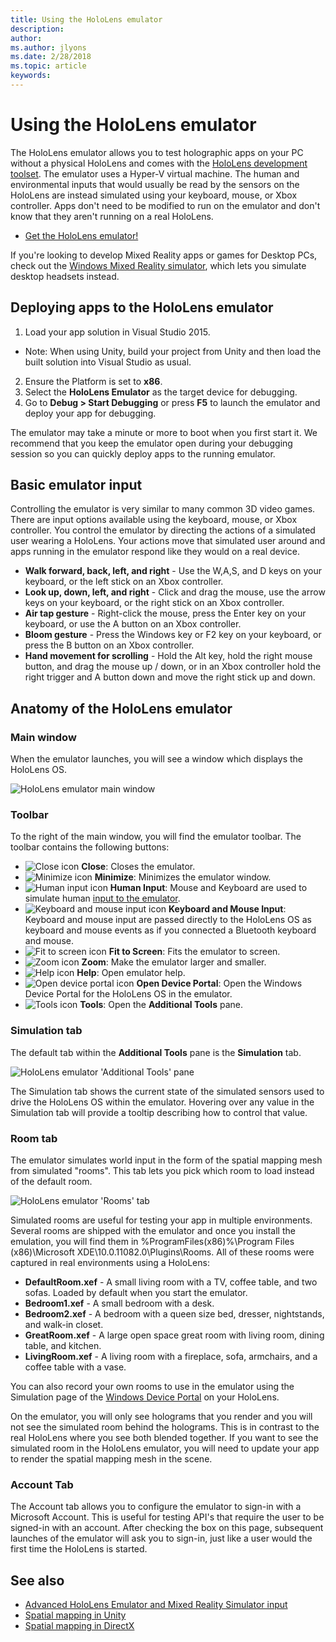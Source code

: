 ```yaml
---
title: Using the HoloLens emulator
description: 
author: 
ms.author: jlyons
ms.date: 2/28/2018
ms.topic: article
keywords: 
---
```




# Using the HoloLens emulator

The HoloLens emulator allows you to test holographic apps on your PC without a physical HoloLens and comes with the [HoloLens development toolset](install-the-tools.md). The emulator uses a Hyper-V virtual machine. The human and environmental inputs that would usually be read by the sensors on the HoloLens are instead simulated using your keyboard, mouse, or Xbox controller. Apps don't need to be modified to run on the emulator and don't know that they aren't running on a real HoloLens.
* [Get the HoloLens emulator!](install-the-tools.md)

If you're looking to develop Mixed Reality apps or games for Desktop PCs, check out the [Windows Mixed Reality simulator](using-the-windows-mixed-reality-simulator.md), which lets you simulate desktop headsets instead.

## Deploying apps to the HoloLens emulator
1. Load your app solution in Visual Studio 2015.
* Note: When using Unity, build your project from Unity and then load the built solution into Visual Studio as usual.
2. Ensure the Platform is set to **x86**.
3. Select the **HoloLens Emulator** as the target device for debugging.
4. Go to **Debug > Start Debugging** or press **F5** to launch the emulator and deploy your app for debugging.

The emulator may take a minute or more to boot when you first start it. We recommend that you keep the emulator open during your debugging session so you can quickly deploy apps to the running emulator.

## Basic emulator input

Controlling the emulator is very similar to many common 3D video games. There are input options available using the keyboard, mouse, or Xbox controller. You control the emulator by directing the actions of a simulated user wearing a HoloLens. Your actions move that simulated user around and apps running in the emulator respond like they would on a real device.
* **Walk forward, back, left, and right** - Use the W,A,S, and D keys on your keyboard, or the left stick on an Xbox controller.
* **Look up, down, left, and right** - Click and drag the mouse, use the arrow keys on your keyboard, or the right stick on an Xbox controller.
* **Air tap gesture** - Right-click the mouse, press the Enter key on your keyboard, or use the A button on an Xbox controller.
* **Bloom gesture** - Press the Windows key or F2 key on your keyboard, or press the B button on an Xbox controller.
* **Hand movement for scrolling** - Hold the Alt key, hold the right mouse button, and drag the mouse up / down, or in an Xbox controller hold the right trigger and A button down and move the right stick up and down.

## Anatomy of the HoloLens emulator

### Main window

When the emulator launches, you will see a window which displays the HoloLens OS.

![HoloLens emulator main window](images/emulator-890px.png)

### Toolbar

To the right of the main window, you will find the emulator toolbar. The toolbar contains the following buttons:
* ![Close icon](images/emulator-close.png) **Close**: Closes the emulator.
* ![Minimize icon](images/emulator-minimize.png) **Minimize**: Minimizes the emulator window.
* ![Human input icon](images/emulator-control.png) **Human Input**: Mouse and Keyboard are used to simulate human [input to the emulator](#basic-emulator-input).
* ![Keyboard and mouse input icon](images/emulator-input.png) **Keyboard and Mouse Input**: Keyboard and mouse input are passed directly to the HoloLens OS as keyboard and mouse events as if you connected a Bluetooth keyboard and mouse.
* ![Fit to screen icon](images/emulator-fit.png) **Fit to Screen**: Fits the emulator to screen.
* ![Zoom icon](images/emulator-zoom.png) **Zoom**: Make the emulator larger and smaller.
* ![Help icon](images/emulator-help.png) **Help**: Open emulator help.
* ![Open device portal icon](images/emulator-deviceportal.png) **Open Device Portal**: Open the Windows Device Portal for the HoloLens OS in the emulator.
* ![Tools icon](images/emulator-tools.png) **Tools**: Open the **Additional Tools** pane.

### Simulation tab

The default tab within the **Additional Tools** pane is the **Simulation** tab.

![HoloLens emulator 'Additional Tools' pane](images/emulator-simulation-500px.png)

The Simulation tab shows the current state of the simulated sensors used to drive the HoloLens OS within the emulator. Hovering over any value in the Simulation tab will provide a tooltip describing how to control that value.

### Room tab

The emulator simulates world input in the form of the spatial mapping mesh from simulated "rooms". This tab lets you pick which room to load instead of the default room.

![HoloLens emulator 'Rooms' tab](images/emulator-room-500px.png)

Simulated rooms are useful for testing your app in multiple environments. Several rooms are shipped with the emulator and once you install the emulation, you will find them in %ProgramFiles(x86)%\Program Files (x86)\Microsoft XDE\10.0.11082.0\Plugins\Rooms. All of these rooms were captured in real environments using a HoloLens:
* **DefaultRoom.xef** - A small living room with a TV, coffee table, and two sofas. Loaded by default when you start the emulator.
* **Bedroom1.xef** - A small bedroom with a desk.
* **Bedroom2.xef** - A bedroom with a queen size bed, dresser, nightstands, and walk-in closet.
* **GreatRoom.xef** - A large open space great room with living room, dining table, and kitchen.
* **LivingRoom.xef** - A living room with a fireplace, sofa, armchairs, and a coffee table with a vase.

You can also record your own rooms to use in the emulator using the Simulation page of the [Windows Device Portal](using-the-windows-device-portal.md) on your HoloLens.

On the emulator, you will only see holograms that you render and you will not see the simulated room behind the holograms. This is in contrast to the real HoloLens where you see both blended together. If you want to see the simulated room in the HoloLens emulator, you will need to update your app to render the spatial mapping mesh in the scene.

### Account Tab

The Account tab allows you to configure the emulator to sign-in with a Microsoft Account. This is useful for testing API's that require the user to be signed-in with an account. After checking the box on this page, subsequent launches of the emulator will ask you to sign-in, just like a user would the first time the HoloLens is started.

## See also
* [Advanced HoloLens Emulator and Mixed Reality Simulator input](advanced-hololens-emulator-and-mixed-reality-simulator-input.md)
* [Spatial mapping in Unity](spatial-mapping-in-unity.md)
* [Spatial mapping in DirectX](spatial-mapping-in-directx.md)
